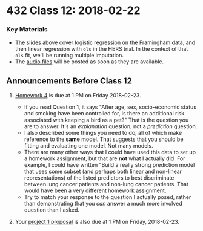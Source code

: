 # 432 Class 12: 2018-02-22

### Key Materials

- [The slides](https://github.com/THOMASELOVE/432-2018/tree/master/slides/class12) above cover logistic regression on the Framingham data, and then linear regression with `ols` in the HERS trial. In the context of that `ols` fit, we'll be running multiple imputation.
- The [audio files](https://github.com/THOMASELOVE/432-2018/tree/master/slides/class12) will be posted as soon as they are available.

## Announcements Before Class 12

1. [Homework 4](https://github.com/THOMASELOVE/432-2018/tree/master/assignments/hw4) is due at 1 PM on Friday 2018-02-23. 
    - If you read Question 1, it says "After age, sex, socio-economic status and smoking have been controlled for, is there an additional risk associated with keeping a bird as a pet?" That is the question you are to answer. It's an *explanation* question, not a *prediction* question. 
    - I also described some things you need to do, all of which make reference to the **same** model. That suggests that you should be fitting and evaluating one model. Not many models.
    - There are many other ways that I could have used this data to set up a homework assignment, but that are **not** what I actually did. For example, I could have written "Build a really strong prediction model that uses some subset (and perhaps both linear and non-linear representations) of the listed predictors to best discriminate between lung cancer patients and non-lung cancer patients. That would have been a very different homework assignment. 
    - Try to match your response to the question I actually posed, rather than demonstrating that you *can* answer a much more involved question than I asked.

2. Your [project 1 proposal](https://github.com/THOMASELOVE/432-2018/blob/master/projects/project1/README.md#the-proposal) is also due at 1 PM on Friday, 2018-02-23.
